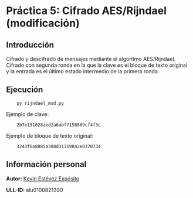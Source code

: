 # Práctica 5: Cifrado AES/Rijndael (modificación)

## Introducción

Cifrado y descifrado de mensajes mediante el algoritmo AES/Rijndael. Cifrado con segunda ronda en la que la clave es el bloque de texto original y la entrada es el último estado intermedio de la primera ronda.

## Ejecución

~~~
    py rijndael_mod.py
~~~

Ejemplo de clave:

~~~
    2b7e151628aed2a6abf7158809cf4f3c
~~~

Ejemplo de bloque de texto original:

~~~
    3243f6a8885a308d313198a2e0370734
~~~

## Información personal

**Autor:** [Kevin Estévez Expósito](https://alu0100821390.github.io/)

**ULL-ID:** alu0100821390
